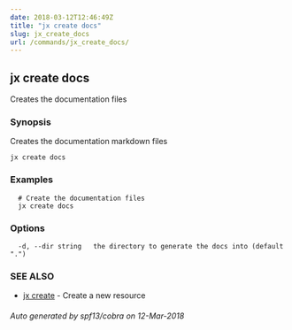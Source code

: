 ```yaml
---
date: 2018-03-12T12:46:49Z
title: "jx create docs"
slug: jx_create_docs
url: /commands/jx_create_docs/
---
```

## jx create docs

Creates the documentation files

### Synopsis


Creates the documentation markdown files

```
jx create docs
```

### Examples

```
  # Create the documentation files
  jx create docs
```

### Options

```
  -d, --dir string   the directory to generate the docs into (default ".")
```

### SEE ALSO
* [jx create](/commands/jx_create/)	 - Create a new resource

###### Auto generated by spf13/cobra on 12-Mar-2018

